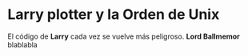 # Larry plotter y la Orden de Unix

El código de **Larry** cada vez se vuelve más peligroso.
**Lord Ballmemor** blablabla